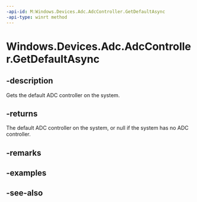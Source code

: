 ----api-id: M:Windows.Devices.Adc.AdcController.GetDefaultAsync
-api-type: winrt method
---<!-- Method syntaxpublic Windows.Foundation.IAsyncOperation<Windows.Devices.Adc.AdcController> GetDefaultAsync()--># Windows.Devices.Adc.AdcController.GetDefaultAsync## -descriptionGets the default ADC controller on the system.## -returnsThe default ADC controller on the system, or null if the system has no ADC controller.## -remarks## -examples## -see-also